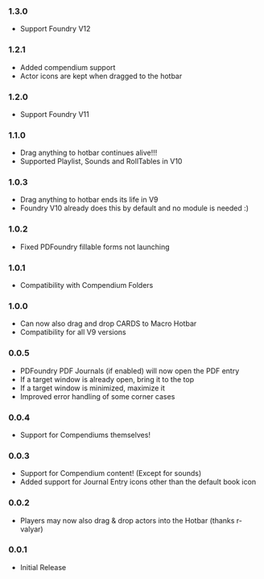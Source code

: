 ### 1.3.0
* Support Foundry V12

### 1.2.1
* Added compendium support
* Actor icons are kept when dragged to the hotbar

### 1.2.0
* Support Foundry V11

### 1.1.0
* Drag anything to hotbar continues alive!!!
* Supported Playlist, Sounds and RollTables in V10

### 1.0.3
* Drag anything to hotbar ends its life in V9
* Foundry V10 already does this by default and no module is needed :)

### 1.0.2
* Fixed PDFoundry fillable forms not launching

### 1.0.1
* Compatibility with Compendium Folders

### 1.0.0
* Can now also drag and drop CARDS to Macro Hotbar
* Compatibility for all V9 versions

### 0.0.5
* PDFoundry PDF Journals (if enabled) will now open the PDF entry
* If a target window is already open, bring it to the top
* If a target window is minimized, maximize it
* Improved error handling of some corner cases

### 0.0.4
* Support for Compendiums themselves!

### 0.0.3
* Support for Compendium content! (Except for sounds)
* Added support for Journal Entry icons other than the default book icon

### 0.0.2
* Players may now also drag & drop actors into the Hotbar (thanks r-valyar)

### 0.0.1
* Initial Release